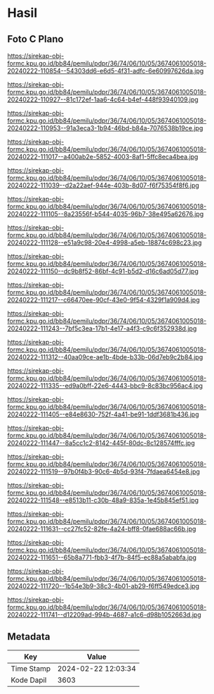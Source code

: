 # Hasil

## Foto C Plano

https://sirekap-obj-formc.kpu.go.id/bb84/pemilu/pdpr/36/74/06/10/05/3674061005018-20240222-110854--54303dd6-e6d5-4f31-adfc-6e60997626da.jpg

https://sirekap-obj-formc.kpu.go.id/bb84/pemilu/pdpr/36/74/06/10/05/3674061005018-20240222-110927--81c172ef-1aa6-4c64-b4ef-448f93940109.jpg

https://sirekap-obj-formc.kpu.go.id/bb84/pemilu/pdpr/36/74/06/10/05/3674061005018-20240222-110953--91a3eca3-1b94-46bd-b84a-7076538b19ce.jpg

https://sirekap-obj-formc.kpu.go.id/bb84/pemilu/pdpr/36/74/06/10/05/3674061005018-20240222-111017--a400ab2e-5852-4003-8af1-5ffc8eca4bea.jpg

https://sirekap-obj-formc.kpu.go.id/bb84/pemilu/pdpr/36/74/06/10/05/3674061005018-20240222-111039--d2a22aef-944e-403b-8d07-f6f75354f8f6.jpg

https://sirekap-obj-formc.kpu.go.id/bb84/pemilu/pdpr/36/74/06/10/05/3674061005018-20240222-111105--8a23556f-b544-4035-96b7-38e495a62676.jpg

https://sirekap-obj-formc.kpu.go.id/bb84/pemilu/pdpr/36/74/06/10/05/3674061005018-20240222-111128--e51a9c98-20e4-4998-a5eb-18874c698c23.jpg

https://sirekap-obj-formc.kpu.go.id/bb84/pemilu/pdpr/36/74/06/10/05/3674061005018-20240222-111150--dc9b8f52-86bf-4c91-b5d2-d16c6ad05d77.jpg

https://sirekap-obj-formc.kpu.go.id/bb84/pemilu/pdpr/36/74/06/10/05/3674061005018-20240222-111217--c66470ee-90cf-43e0-9f54-4329f1a909d4.jpg

https://sirekap-obj-formc.kpu.go.id/bb84/pemilu/pdpr/36/74/06/10/05/3674061005018-20240222-111243--7bf5c3ea-17b1-4e17-a4f3-c9c6f352938d.jpg

https://sirekap-obj-formc.kpu.go.id/bb84/pemilu/pdpr/36/74/06/10/05/3674061005018-20240222-111312--40aa09ce-ae1b-4bde-b33b-06d7eb9c2b84.jpg

https://sirekap-obj-formc.kpu.go.id/bb84/pemilu/pdpr/36/74/06/10/05/3674061005018-20240222-111335--ed9a0bff-22e6-4443-bbc9-8c83bc956ac4.jpg

https://sirekap-obj-formc.kpu.go.id/bb84/pemilu/pdpr/36/74/06/10/05/3674061005018-20240222-111405--e84e8630-752f-4a41-be91-1ddf3681b436.jpg

https://sirekap-obj-formc.kpu.go.id/bb84/pemilu/pdpr/36/74/06/10/05/3674061005018-20240222-111447--8a5cc1c2-8142-445f-80dc-8c128574fffc.jpg

https://sirekap-obj-formc.kpu.go.id/bb84/pemilu/pdpr/36/74/06/10/05/3674061005018-20240222-111519--97b0f4b3-90c6-4b5d-93f4-7fdaea6454e8.jpg

https://sirekap-obj-formc.kpu.go.id/bb84/pemilu/pdpr/36/74/06/10/05/3674061005018-20240222-111548--e8513b11-c30b-48a9-835a-1e45b845ef51.jpg

https://sirekap-obj-formc.kpu.go.id/bb84/pemilu/pdpr/36/74/06/10/05/3674061005018-20240222-111631--cc27fc52-82fe-4a24-bff8-0fae688ac66b.jpg

https://sirekap-obj-formc.kpu.go.id/bb84/pemilu/pdpr/36/74/06/10/05/3674061005018-20240222-111651--65b8a771-fbb3-4f7b-84f5-ec88a5ababfa.jpg

https://sirekap-obj-formc.kpu.go.id/bb84/pemilu/pdpr/36/74/06/10/05/3674061005018-20240222-111720--1b54e3b9-38c3-4b01-ab29-f6ff549edce3.jpg

https://sirekap-obj-formc.kpu.go.id/bb84/pemilu/pdpr/36/74/06/10/05/3674061005018-20240222-111741--d12209ad-994b-4687-a1c6-d98b1052663d.jpg


## Metadata

| Key        | Value               |
| ---------- | ------------------- |
| Time Stamp | 2024-02-22 12:03:34 |
| Kode Dapil | 3603                |



